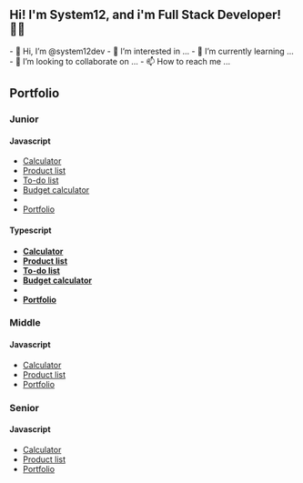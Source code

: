 <!---
system12dev/system12dev is a ✨ special ✨ repository because its `README.md` (this file) appears on your GitHub profile.
You can click the Preview link to take a look at your changes.
--->
<section>
  <h1>Hi! I'm System12, and i'm Full Stack Developer! 👨‍💻</h1>
  - 👋 Hi, I’m @system12dev
  - 👀 I’m interested in ...
  - 🌱 I’m currently learning ...
  - 💞️ I’m looking to collaborate on ...
  - 📫 How to reach me ...
</section>
<section>  
  <h2>Portfolio</h2>
  <h3>Junior</h3>
  <h4>Javascript</h4>
  <ul>
    <li><a href="google.com">Calculator</a></li>
    <li><a href="google.com">Product list</a></li> 
    <li><a href="google.com">To-do list</a></li> 
    <li><a href="google.com">Budget calculator</a><li>
    <li><a href="google.com">Portfolio</a></li>
  </ul>
  <h4>Typescript<h4>
    <ul>
      <li><a href="google.com">Calculator</a></li>
      <li><a href="google.com">Product list</a></li> 
      <li><a href="google.com">To-do list</a></li> 
      <li><a href="google.com">Budget calculator</a><li>
      <li><a href="google.com">Portfolio</a></li>
    </ul>
    <h3>Middle</h3>
    <h4>Javascript</h4>
    <ul>
      <li><a href="google.com">Calculator</a></li>
      <li><a href="google.com">Product list</a></li> 
      <li><a href="google.com">Portfolio</a></li>
    </ul><h3>Senior</h3>
    <h4>Javascript</h4>
    <ul>
      <li><a href="google.com">Calculator</a></li>
      <li><a href="google.com">Product list</a></li> 
      <li><a href="google.com">Portfolio</a></li>
    </ul>
</section>
